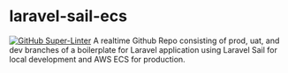 # laravel-sail-ecs
[![GitHub Super-Linter](https://github.com/francisesmero/laravel-sail-ecs/.github/workflows/Lint%20Code%20Base/badge.svg)](https://github.com/marketplace/actions/super-linter)
A realtime Github Repo consisting of prod, uat, and dev branches of a boilerplate for Laravel application using Laravel Sail for local development and AWS ECS for production.

